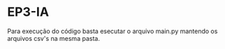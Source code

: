 # EP3-IA
Para execução do código basta esecutar o arquivo main.py mantendo os arquivos csv's na mesma pasta.
